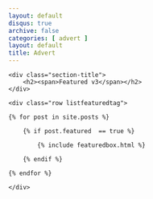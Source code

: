 ```yaml
---
layout: default
disqus: true
archive: false
categories: [ advert ]
layout: default
title: Advert
---
```


<!-- Advert Posts
================================================== -->
<section class="advert-posts">

    <div class="section-title">
        <h2><span>Featured v3</span></h2>
    </div>

    <div class="row listfeaturedtag">

    {% for post in site.posts %}

        {% if post.featured  == true %}

            {% include featuredbox.html %}

        {% endif %}

    {% endfor %}

    </div>

</section>

